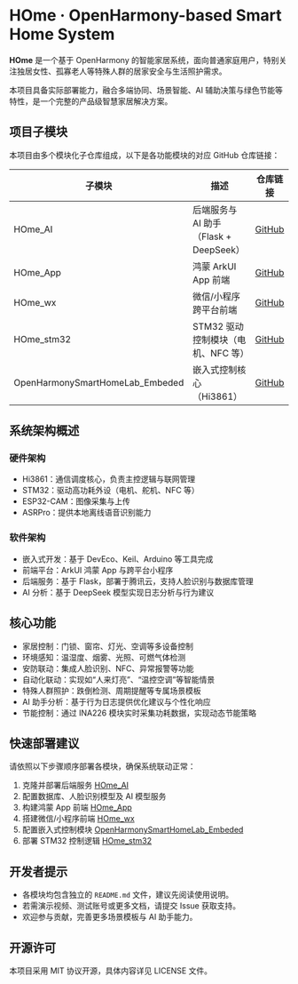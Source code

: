 # HOme · OpenHarmony-based Smart Home System

**HOme** 是一个基于 OpenHarmony 的智能家居系统，面向普通家庭用户，特别关注独居女性、孤寡老人等特殊人群的居家安全与生活照护需求。

本项目具备实际部署能力，融合多端协同、场景智能、AI 辅助决策与绿色节能等特性，是一个完整的产品级智慧家居解决方案。

## 项目子模块

本项目由多个模块化子仓库组成，以下是各功能模块的对应 GitHub 仓库链接：

| 子模块 | 描述 | 仓库链接 |
|--------|------|----------|
| HOme_AI | 后端服务与 AI 助手（Flask + DeepSeek） | [GitHub](https://github.com/Dukiyaaa/HOme_AI.git) |
| HOme_App | 鸿蒙 ArkUI App 前端 | [GitHub](https://github.com/Dukiyaaa/HOme_App.git) |
| HOme_wx | 微信/小程序跨平台前端 | [GitHub](https://github.com/Dukiyaaa/HOme_wx.git) |
| HOme_stm32 | STM32 驱动控制模块（电机、NFC 等） | [GitHub](https://github.com/Dukiyaaa/HOme_stm32.git) |
| OpenHarmonySmartHomeLab_Embeded | 嵌入式控制核心（Hi3861） | [GitHub](https://github.com/Dukiyaaa/OpenHarmonySmartHomeLab_Embeded.git) |

## 系统架构概述

### 硬件架构

- Hi3861：通信调度核心，负责主控逻辑与联网管理
- STM32：驱动高功耗外设（电机、舵机、NFC 等）
- ESP32-CAM：图像采集与上传
- ASRPro：提供本地离线语音识别能力

### 软件架构

- 嵌入式开发：基于 DevEco、Keil、Arduino 等工具完成
- 前端平台：ArkUI 鸿蒙 App 与跨平台小程序
- 后端服务：基于 Flask，部署于腾讯云，支持人脸识别与数据库管理
- AI 分析：基于 DeepSeek 模型实现日志分析与行为建议

## 核心功能

- 家居控制：门锁、窗帘、灯光、空调等多设备控制
- 环境感知：温湿度、烟雾、光照、可燃气体检测
- 安防联动：集成人脸识别、NFC、异常报警等功能
- 自动化联动：实现如“人来灯亮”、“温控空调”等智能情景
- 特殊人群照护：跌倒检测、周期提醒等专属场景模板
- AI 助手分析：基于行为日志提供优化建议与个性化响应
- 节能控制：通过 INA226 模块实时采集功耗数据，实现动态节能策略

## 快速部署建议

请依照以下步骤顺序部署各模块，确保系统联动正常：

1. 克隆并部署后端服务 [HOme_AI](https://github.com/Dukiyaaa/HOme_AI.git)
2. 配置数据库、人脸识别模型及 AI 模型服务
3. 构建鸿蒙 App 前端 [HOme_App](https://github.com/Dukiyaaa/HOme_App.git)
4. 搭建微信/小程序前端 [HOme_wx](https://github.com/Dukiyaaa/HOme_wx.git)
5. 配置嵌入式控制模块 [OpenHarmonySmartHomeLab_Embeded](https://github.com/Dukiyaaa/OpenHarmonySmartHomeLab_Embeded.git)
6. 部署 STM32 控制逻辑 [HOme_stm32](https://github.com/Dukiyaaa/HOme_stm32.git)

## 开发者提示

- 各模块均包含独立的 `README.md` 文件，建议先阅读使用说明。
- 若需演示视频、测试账号或更多文档，请提交 Issue 获取支持。
- 欢迎参与贡献，完善更多场景模板与 AI 助手能力。

## 开源许可

本项目采用 MIT 协议开源，具体内容详见 LICENSE 文件。
